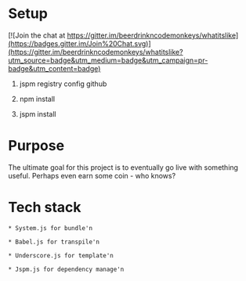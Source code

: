# Setup

[![Join the chat at https://gitter.im/beerdrinkncodemonkeys/whatitslike](https://badges.gitter.im/Join%20Chat.svg)](https://gitter.im/beerdrinkncodemonkeys/whatitslike?utm_source=badge&utm_medium=badge&utm_campaign=pr-badge&utm_content=badge)

1. jspm registry config github

2. npm install

3. jspm install

# Purpose

The ultimate goal for this project is to eventually go live with something useful. Perhaps even earn some coin - who knows?

# Tech stack

    * System.js for bundle'n

    * Babel.js for transpile'n

    * Underscore.js for template'n

    * Jspm.js for dependency manage'n
